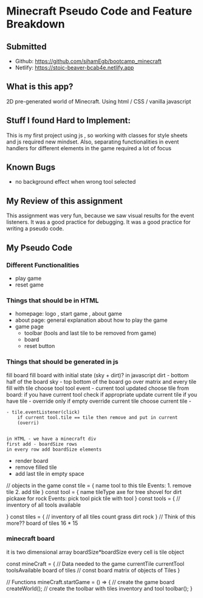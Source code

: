 # Minecraft Pseudo Code and Feature Breakdown

## Submitted 
- Github: https://github.com/sihamEgb/bootcamp_minecraft
- Netlify: https://stoic-beaver-bcab4e.netlify.app

## What is this app?
 2D pre-generated world of Minecraft.
 Using html / CSS / vanilla javascript

## Stuff I found Hard to Implement:
This is my first project using js , so working with classes for style sheets and js required new mindset.
Also, separating functionalities in event handlers for different elements in the game required a lot of focus   

## Known Bugs
- no background effect when wrong tool selected

## My Review of this assignment
This assignment was very fun, because we saw visual results for the event listeners.
It was a good practice for debugging.
It was a good practice for writing a pseudo code.


## My Pseudo Code 

### Different Functionalities
- play game
- reset game

### Things that should be in HTML
- homepage: logo , start game , about game
- about page: general explanation about how to play the game
- game page
	- toolbar (tools and last tile to be removed from game)
	- board
	- reset button



### Things that should be generated in js

fill board
fill board with initial state (sky + dirt)?
in javascript
dirt - bottom half of the board
sky - top bottom of the board
go over matrix and every tile fill with tile
choose tool
tool event - current tool updated
choose tile from board:
if you have current tool check if appropriate
update current tile
if you have tile - override only if empty
override current tile
choose current tile -

    - tile.eventListener(click)
    	if current tool.tile == tile then remove and put in current
    	(overri)


    in HTML - we have a minecraft div
    first add - boardSize rows
    in every row add boardSize elements

- render board
- remove filled tile
- add last tile in empty space

// objects in the game
const tile = {
name
tool to this tile
Events: 1. remove tile 2. add tile
}
const tool = {
name
tileType
axe for tree
shovel for dirt
pickaxe for rock
Events:
pick tool
pick tile with tool
}
const tools = {
// inventory of all tools available

}
const tiles = {
// inventory of all tiles count
grass
dirt
rock
}
// Think of this more??
board of tiles 16 * 15

### minecraft board

it is two dimensional array boardSize\*boardSize
every cell is tile object

const mineCraft = {
// Data needed to the game
currentTile
currentTool
toolsAvailable
board of tiles
// const board matrix of objects of Tiles
}

// Functions
mineCraft.startGame = () => {
// create the game board
createWorld();
// create the toolbar with tiles inventory and tool
toolbar();
}
